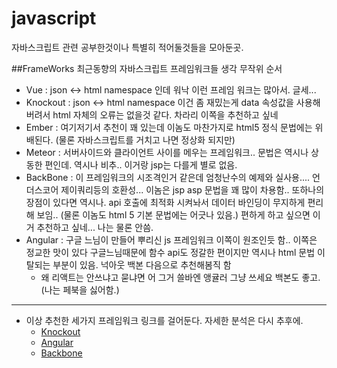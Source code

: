 # javascript
  자바스크립트 관련 공부한것이나 특별히 적어둘것들을 모아둔곳.

##FrameWorks
최근동향의 자바스크립트 프레임워크들 생각
무작위 순서
- Vue : json <-> html namespace  인데 워낙 이런 프레임 워크는 많아서. 글세...
- Knockout : json <-> html namespace 이건 좀 재밌는게 data 속성값을 사용해버려서 html 자체의 오류는 없을것 같다. 차라리 이쪽을 추천하고 싶네
- Ember : 여기저기서 추천이 꽤 있는데 이놈도 마찬가지로 html5 정식 문법에는 위배된다. (물론 자바스크립트를 거치고 나면 정상화 되지만)
- Meteor : 서버사이드와 클라이언트 사이를 메우는 프레임워크.. 문법은 역시나 상동한 편인데. 역시나 비추.. 이거랑 jsp는 다를게 별로 없음.
- BackBone : 이 프레임워크의 시조격인거 같은데 엄청난수의 예제와 실사용.... 언더스코어 제이쿼리등의 호환성... 이놈은 jsp asp 문법을 꽤 많이 차용함.. 또하나의 장점이 있다면 역시나. api 호출에 최적화 시켜놔서 데이터 바인딩이 무지하게 편리해 보임.. (물론 이놈도 html 5 기본 문법에는 어긋나 있음.) 편하게 하고 싶으면 이거 추천하고 싶네... 나는 물론 안씀.
- Angular : 구글 느님이 만들어 뿌리신 js 프레임워크 이쪽이 원조인듯 함.. 이쪽은 정교한 맛이 있다 구글느님때문에 함수 api도 정갈한 편이지만 역시나 html 문법 이탈되는 부분이 있음. 넉아웃 백본 다음으로 추천해봄직 함
  - 왜 리액트는 안쓰냐고 묻냐면 어 그거 쓸바엔 앵귤러 그냥 쓰세요 백본도 좋고. (나는 페북을 싫어함.)
  
----------
- 이상 추천한 세가지 프레임워크 링크를 걸어둔다. 자세한 분석은 다시 추후에.
  - [Knockout](http://knockoutjs.com/)
  - [Angular](https://www.angularjs.org/)
  - [Backbone](http://backbonejs.org/)
